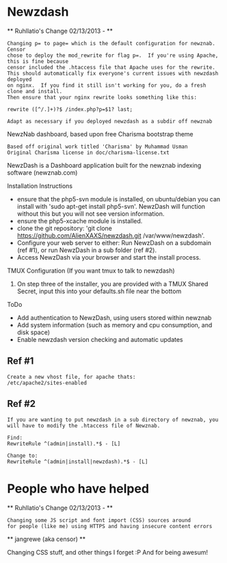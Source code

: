 Newzdash
========

** Ruhllatio's Change 02/13/2013 - **

    Changing p= to page= which is the default configuration for newznab.  Censor
    chose to deploy the mod_rewrite for flag p=.  If you're using Apache, this is fine because
    censor included the .htaccess file that Apache uses for the rewrite.
    This should automatically fix everyone's current issues with newzdash deployed
    on nginx.  If you find it still isn't working for you, do a fresh clone and install.
    Then ensure that your nginx rewrite looks something like this:
    
    rewrite ([^/.]+)?$ /index.php?p=$1? last;
    
    Adapt as necessary if you deployed newzdash as a subdir off newznab

NewzNab dashboard, based upon free Charisma bootstrap theme
	
    Based off original work titled 'Charisma' by Muhammad Usman
    Original Charisma license in doc/charisma-license.txt


NewzDash is a Dashboard application built for the newznab indexing software (newznab.com)

Installation Instructions

- ensure that the php5-svn module is installed, on ubuntu/debian you can install with 'sudo apt-get install php5-svn'. NewzDash will
  function without this but you will not see version information.
- ensure the php5-xcache module is installed.
- clone the git repository: 'git clone https://github.com/AlienXAXS/newzdash.git /var/www/newzdash'.
- Configure your web server to either: Run NewzDash on a subdomain (ref #1), or run NewzDash in a sub folder (ref #2).
- Access NewzDash via your browser and start the install process.

TMUX Configuration (If you want tmux to talk to newzdash)
1) On step three of the installer, you are provided with a TMUX Shared Secret, input this into your defaults.sh file near the bottom


ToDo
- Add authentication to NewzDash, using users stored within newznab
- Add system information (such as memory and cpu consumption, and disk space)
- Enable newzdash version checking and automatic updates

Ref #1
------

	Create a new vhost file, for apache thats:
	/etc/apache2/sites-enabled
	


Ref #2
------

	If you are wanting to put newzdash in a sub directory of newznab, you will have to modify the .htaccess file of Newznab.

	Find:
	RewriteRule ^(admin|install).*$ - [L]

	Change to:
	RewriteRule ^(admin|install|newzdash).*$ - [L]



People who have helped
======================

** Ruhllatio's Change 02/13/2013 - **

    Changing some JS script and font import (CSS) sources around 
    for people (like me) using HTTPS and having insecure content errors

** jangrewe (aka censor) **
   
   Changing CSS stuff, and other things I forget :P
   And for being awesum!
   
